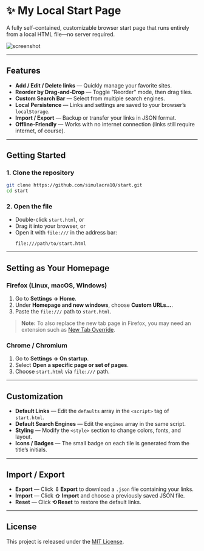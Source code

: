 # ✨ My Local Start Page

A fully self-contained, customizable browser start page that runs entirely from a local HTML file—no server required.

![screenshot](screenshot.png) <!-- Optional: Replace or remove if you don't have a screenshot -->

---

## Features

- **Add / Edit / Delete links** — Quickly manage your favorite sites.
- **Reorder by Drag-and-Drop** — Toggle "Reorder" mode, then drag tiles.
- **Custom Search Bar** — Select from multiple search engines.
- **Local Persistence** — Links and settings are saved to your browser’s `localStorage`.
- **Import / Export** — Backup or transfer your links in JSON format.
- **Offline-Friendly** — Works with no internet connection (links still require internet, of course).

---

## Getting Started

### 1. Clone the repository
```bash
git clone https://github.com/simulacra10/start.git
cd start
```

### 2. Open the file

- Double-click `start.html`, or
- Drag it into your browser, or
- Open it with `file:///` in the address bar:
  ```
  file:///path/to/start.html
  ```

---

## Setting as Your Homepage

### Firefox (Linux, macOS, Windows)

1. Go to **Settings → Home**.
2. Under **Homepage and new windows**, choose **Custom URLs…**.
3. Paste the `file:///` path to `start.html`.

> **Note:** To also replace the new tab page in Firefox, you may need an extension such as [New Tab Override](https://addons.mozilla.org/firefox/addon/new-tab-override/).

### Chrome / Chromium

1. Go to **Settings → On startup**.
2. Select **Open a specific page or set of pages**.
3. Choose `start.html` via `file:///` path.

---

## Customization

- **Default Links** — Edit the `defaults` array in the `<script>` tag of `start.html`.
- **Default Search Engines** — Edit the `engines` array in the same script.
- **Styling** — Modify the `<style>` section to change colors, fonts, and layout.
- **Icons / Badges** — The small badge on each tile is generated from the title’s initials.

---

## Import / Export

- **Export** — Click **⇩ Export** to download a `.json` file containing your links.
- **Import** — Click **⇧ Import** and choose a previously saved JSON file.
- **Reset** — Click **⟲ Reset** to restore the default links.

---

## License

This project is released under the [MIT License](LICENSE).
